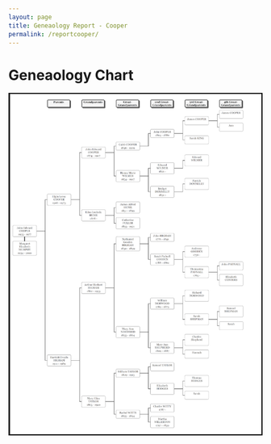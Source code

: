 ```yaml
---
layout: page
title: Geneaology Report - Cooper
permalink: /reportcooper/
---
```

# Geneaology Chart
![Cooper Hourglass Chart Report](/assets/COOPERGeneaologyReport.png)



